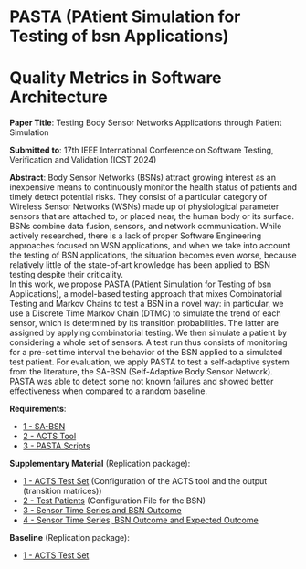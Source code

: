 # PASTA (PAtient Simulation for Testing of bsn Applications)
# Quality Metrics in Software Architecture

**Paper Title**: Testing Body Sensor Networks Applications through Patient Simulation

**Submitted to**: 17th IEEE International Conference on Software Testing, Verification and Validation (ICST 2024)

**Abstract**: Body Sensor Networks (BSNs) attract growing interest as an inexpensive means to continuously monitor the health status of patients and timely detect potential risks. 
They consist of a particular category of Wireless Sensor Networks (WSNs) made up of physiological parameter sensors that are attached to, or placed near, the human body or its surface. BSNs combine data fusion, sensors, and network communication. While actively researched, there is a lack of proper Software Engineering approaches focused on WSN applications, and when we take into account the testing of BSN applications, the situation becomes even worse, because relatively little of the state-of-art knowledge has been applied to BSN testing despite their criticality.  
In this work, we propose PASTA (PAtient Simulation for Testing of bsn Applications), a model-based testing approach that mixes Combinatorial Testing and Markov Chains to test a BSN in a novel way: in particular, we use a Discrete Time Markov Chain (DTMC) to simulate the trend of each sensor, which is determined by its transition probabilities. The latter are assigned by applying combinatorial testing.
We then simulate a patient by considering a whole set of sensors. A test run thus consists of monitoring for a pre-set time interval the behavior of the BSN applied to a simulated test patient. For evaluation, we apply PASTA to test a self-adaptive system from the literature, the SA-BSN (Self-Adaptive Body Sensor Network). PASTA was able to detect some not known failures and showed better effectiveness when compared to a random baseline. 


**Requirements**:
- [1 - SA-BSN](https://github.com/lesunb/bsn) 
- [2 - ACTS Tool](https://github.com/usnistgov/combinatorial-testing-tools)
- [3 - PASTA Scripts](linktoourscripts)

**Supplementary Material** (Replication package):
- [1 - ACTS Test Set](https://github.com/samirasilva/PASTA_ICST/blob/main/1_ACTS_BSN_Test_Set_t_2.txt) (Configuration of the ACTS tool and the output (transition matrices))
- [2 - Test Patients](https://github.com/samirasilva/PASTA_ICST/tree/main/2_Test_Patients) (Configuration File for the BSN)
- [3 - Sensor Time Series and BSN Outcome](https://github.com/samirasilva/PASTA_ICST/tree/main/3_Sensor_Time_Series_And_BSN_Outcomes)
- [4 - Sensor Time Series, BSN Outcome and Expected Outcome](https://github.com/samirasilva/PASTA_ICST/tree/main/4_Sensor_Time_Series_BSN_Outcome_and_Expected_Outcome)

**Baseline** (Replication package):
- [1 - ACTS Test Set](https://github.com/samirasilva/PASTA_ICST/blob/main/1_ACTS_BSN_Test_Set_t_2.txt)

